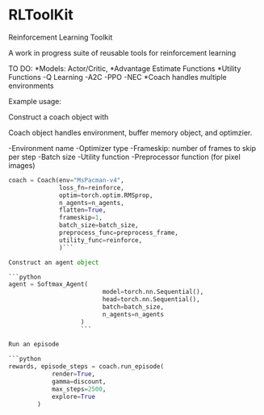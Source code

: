 # RLToolKit
Reinforcement Learning Toolkit

A work in progress suite of reusable tools for reinforcement learning

TO DO:
  *Models: Actor/Critic, 
  *Advantage Estimate Functions
  *Utility Functions
   -Q Learning
   -A2C
   -PPO
   -NEC
  *Coach handles multiple environments
  
Example usage:

Construct a coach object with

Coach object handles environment, buffer memory object, and optimzier.

 -Environment name
 -Optimizer type
 -Frameskip: number of frames to skip per step
 -Batch size
 -Utility function
 -Preprocessor function (for pixel images)
 
```python
coach = Coach(env="MsPacman-v4",
              loss_fn=reinforce,
              optim=torch.optim.RMSprop,
              n_agents=n_agents,
              flatten=True,
              frameskip=1,
              batch_size=batch_size,
              preprocess_func=preprocess_frame,
              utility_func=reinforce,
              )```

Construct an agent object

```python
agent = Softmax_Agent(
                          model=torch.nn.Sequential(),
                          head=torch.nn.Sequential(),
                          batch=batch_size,
                          n_agents=n_agents
                    )
                    ```  
      
Run an episode

```python
rewards, episode_steps = coach.run_episode(
            render=True,
            gamma=discount,
            max_steps=2500,
            explore=True
        )
 ```
